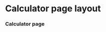 <h1>Calculator page layout</h1>

<h3>Calculator page</h3>
<img src="https://i.imgur.com/13AIjd1.jpg" alt=""><br><br>
